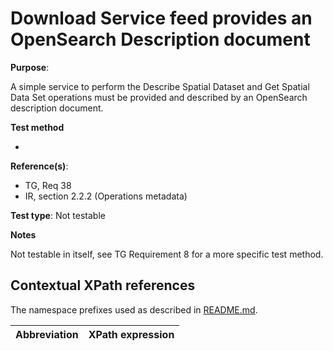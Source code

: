 # Download Service feed provides an OpenSearch Description document

**Purpose**: 

A simple service to perform the Describe Spatial Dataset and Get Spatial Data Set operations must be provided and described by an OpenSearch description document.

**Test method**

-

**Reference(s)**: 

* TG, Req 38
* IR, section 2.2.2 (Operations metadata)

**Test type**: Not testable

**Notes**

Not testable in itself, see TG Requirement 8 for a more specific test method.


## Contextual XPath references

The namespace prefixes used as described in [README.md](README.md#namespaces).

Abbreviation                                               |  XPath expression
---------------------------------------------------------- | -------------------------------------------------------------------------
